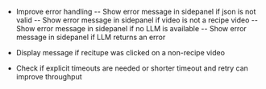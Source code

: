 - Improve error handling
-- Show error message in sidepanel if json is not valid
-- Show error message in sidepanel if video is not a recipe video
-- Show error message in sidepanel if no LLM is available
-- Show error message in sidepanel if LLM returns an error

- Display message if recitupe was clicked on a non-recipe video
- Check if explicit timeouts are needed or shorter timeout and retry can improve throughput
